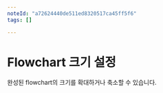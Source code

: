 ```yaml
---
noteId: "a72624440de511ed8320517ca45ff5f6"
tags: []

---
```


# Flowchart 크기 설정

완성된 flowchart의 크기를 확대하거나 축소할 수 있습니다.